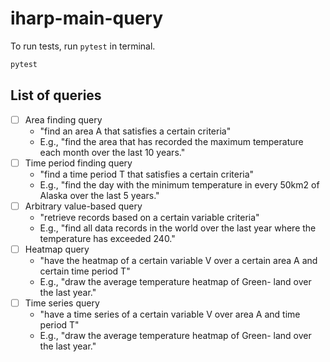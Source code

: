# iharp-main-query

To run tests, run `pytest` in terminal. 
```bash
pytest
```

## List of queries
- [ ] Area finding query
  - "find an area A that satisfies a certain criteria"
  - E.g., "find the area that has recorded the maximum temperature each month over the last 10 years."
- [ ] Time period finding query
  - "find a time period T that satisfies a certain criteria"
  - E.g., "find the day with the minimum temperature in every 50km2 of Alaska over the last 5 years."
- [ ] Arbitrary value-based query
  - "retrieve records based on a certain variable criteria"
  - E.g., "find all data records in the world over the last year where the temperature has exceeded 240."
- [ ] Heatmap query
  - "have the heatmap of a certain variable V over a certain area A and certain time period T"
  - E.g., "draw the average temperature heatmap of Green- land over the last year."
- [ ] Time series query
  - "have a time series of a certain variable V over area A and time period T"
  - E.g., "draw the average temperature heatmap of Green- land over the last year."
